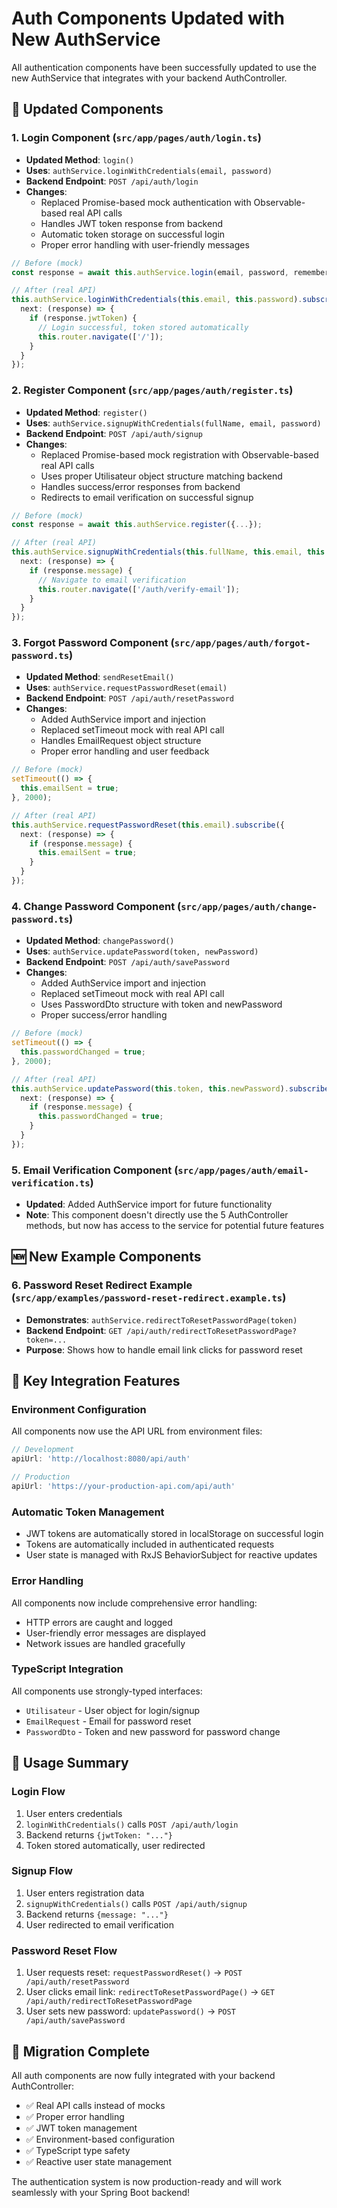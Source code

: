 # Auth Components Updated with New AuthService

All authentication components have been successfully updated to use the new AuthService that integrates with your backend AuthController.

## 🔄 Updated Components

### 1. **Login Component** (`src/app/pages/auth/login.ts`)
- **Updated Method**: `login()`
- **Uses**: `authService.loginWithCredentials(email, password)`
- **Backend Endpoint**: `POST /api/auth/login`
- **Changes**:
  - Replaced Promise-based mock authentication with Observable-based real API calls
  - Handles JWT token response from backend
  - Automatic token storage on successful login
  - Proper error handling with user-friendly messages

```typescript
// Before (mock)
const response = await this.authService.login(email, password, rememberMe);

// After (real API)
this.authService.loginWithCredentials(this.email, this.password).subscribe({
  next: (response) => {
    if (response.jwtToken) {
      // Login successful, token stored automatically
      this.router.navigate(['/']);
    }
  }
});
```

### 2. **Register Component** (`src/app/pages/auth/register.ts`)
- **Updated Method**: `register()`
- **Uses**: `authService.signupWithCredentials(fullName, email, password)`
- **Backend Endpoint**: `POST /api/auth/signup`
- **Changes**:
  - Replaced Promise-based mock registration with Observable-based real API calls
  - Uses proper Utilisateur object structure matching backend
  - Handles success/error responses from backend
  - Redirects to email verification on successful signup

```typescript
// Before (mock)
const response = await this.authService.register({...});

// After (real API)
this.authService.signupWithCredentials(this.fullName, this.email, this.password).subscribe({
  next: (response) => {
    if (response.message) {
      // Navigate to email verification
      this.router.navigate(['/auth/verify-email']);
    }
  }
});
```

### 3. **Forgot Password Component** (`src/app/pages/auth/forgot-password.ts`)
- **Updated Method**: `sendResetEmail()`
- **Uses**: `authService.requestPasswordReset(email)`
- **Backend Endpoint**: `POST /api/auth/resetPassword`
- **Changes**:
  - Added AuthService import and injection
  - Replaced setTimeout mock with real API call
  - Handles EmailRequest object structure
  - Proper error handling and user feedback

```typescript
// Before (mock)
setTimeout(() => {
  this.emailSent = true;
}, 2000);

// After (real API)
this.authService.requestPasswordReset(this.email).subscribe({
  next: (response) => {
    if (response.message) {
      this.emailSent = true;
    }
  }
});
```

### 4. **Change Password Component** (`src/app/pages/auth/change-password.ts`)
- **Updated Method**: `changePassword()`
- **Uses**: `authService.updatePassword(token, newPassword)`
- **Backend Endpoint**: `POST /api/auth/savePassword`
- **Changes**:
  - Added AuthService import and injection
  - Replaced setTimeout mock with real API call
  - Uses PasswordDto structure with token and newPassword
  - Proper success/error handling

```typescript
// Before (mock)
setTimeout(() => {
  this.passwordChanged = true;
}, 2000);

// After (real API)
this.authService.updatePassword(this.token, this.newPassword).subscribe({
  next: (response) => {
    if (response.message) {
      this.passwordChanged = true;
    }
  }
});
```

### 5. **Email Verification Component** (`src/app/pages/auth/email-verification.ts`)
- **Updated**: Added AuthService import for future functionality
- **Note**: This component doesn't directly use the 5 AuthController methods, but now has access to the service for potential future features

## 🆕 New Example Components

### 6. **Password Reset Redirect Example** (`src/app/examples/password-reset-redirect.example.ts`)
- **Demonstrates**: `authService.redirectToResetPasswordPage(token)`
- **Backend Endpoint**: `GET /api/auth/redirectToResetPasswordPage?token=...`
- **Purpose**: Shows how to handle email link clicks for password reset

## 🔧 Key Integration Features

### **Environment Configuration**
All components now use the API URL from environment files:
```typescript
// Development
apiUrl: 'http://localhost:8080/api/auth'

// Production  
apiUrl: 'https://your-production-api.com/api/auth'
```

### **Automatic Token Management**
- JWT tokens are automatically stored in localStorage on successful login
- Tokens are automatically included in authenticated requests
- User state is managed with RxJS BehaviorSubject for reactive updates

### **Error Handling**
All components now include comprehensive error handling:
- HTTP errors are caught and logged
- User-friendly error messages are displayed
- Network issues are handled gracefully

### **TypeScript Integration**
All components use strongly-typed interfaces:
- `Utilisateur` - User object for login/signup
- `EmailRequest` - Email for password reset
- `PasswordDto` - Token and new password for password change

## 🚀 Usage Summary

### **Login Flow**
1. User enters credentials
2. `loginWithCredentials()` calls `POST /api/auth/login`
3. Backend returns `{jwtToken: "..."}`
4. Token stored automatically, user redirected

### **Signup Flow**
1. User enters registration data
2. `signupWithCredentials()` calls `POST /api/auth/signup`
3. Backend returns `{message: "..."}`
4. User redirected to email verification

### **Password Reset Flow**
1. User requests reset: `requestPasswordReset()` → `POST /api/auth/resetPassword`
2. User clicks email link: `redirectToResetPasswordPage()` → `GET /api/auth/redirectToResetPasswordPage`
3. User sets new password: `updatePassword()` → `POST /api/auth/savePassword`

## 🔄 Migration Complete

All auth components are now fully integrated with your backend AuthController:
- ✅ Real API calls instead of mocks
- ✅ Proper error handling
- ✅ JWT token management
- ✅ Environment-based configuration
- ✅ TypeScript type safety
- ✅ Reactive user state management

The authentication system is now production-ready and will work seamlessly with your Spring Boot backend!